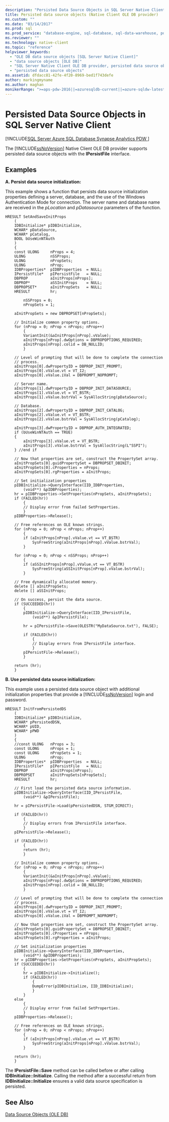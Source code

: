 ```yaml
---
description: "Persisted Data Source Objects in SQL Server Native Client"
title: Persisted data source objects (Native Client OLE DB provider)
ms.custom: ""
ms.date: "03/14/2017"
ms.prod: sql
ms.prod_service: "database-engine, sql-database, sql-data-warehouse, pdw"
ms.reviewer: ""
ms.technology: native-client
ms.topic: "reference"
helpviewer_keywords: 
  - "OLE DB data source objects [SQL Server Native Client]"
  - "data source objects [OLE DB]"
  - "SQL Server Native Client OLE DB provider, persisted data source objects"
  - "persisted data source objects"
ms.assetid: dfdacc81-42fe-4f20-8969-bed1f743defe
author: markingmyname
ms.author: maghan
monikerRange: ">=aps-pdw-2016||=azuresqldb-current||=azure-sqldw-latest||>=sql-server-2016||>=sql-server-linux-2017||=azuresqldb-mi-current"
---
```

# Persisted Data Source Objects in SQL Server Native Client 
[!INCLUDE[SQL Server Azure SQL Database Synapse Analytics PDW ](../../includes/applies-to-version/sql-asdb-asdbmi-asa-pdw.md)]

  The [!INCLUDE[ssNoVersion](../../includes/ssnoversion-md.md)] Native Client OLE DB provider supports persisted data source objects with the **IPersistFile** interface.  
  
## Examples  
 **A. Persist data source initialization:**  
  
 This example shows a function that persists data source initialization properties defining a server, database, and the use of the Windows Authentication Mode for connection. The server name and database name are received in the *pLocation* and *pDatasource* parameters of the function.  
  
```  
HRESULT SetAndSaveInitProps  
    (  
    IDBInitialize* pIDBInitialize,  
    WCHAR* pDataSource,  
    WCHAR* pCatalog,  
    BOOL bUseWinNTAuth  
    )  
    {  
    const ULONG     nProps = 4;  
    ULONG           nSSProps;  
    ULONG           nPropSets;  
    ULONG           nProp;  
    IDBProperties*  pIDBProperties  = NULL;  
    IPersistFile*   pIPersistFile   = NULL;  
    DBPROP          aInitProps[nProps];  
    DBPROP*         aSSInitProps    = NULL;  
    DBPROPSET*      aInitPropSets   = NULL;  
    HRESULT         hr;  
  
        nSSProps = 0;  
        nPropSets = 1;  
  
    aInitPropSets = new DBPROPSET[nPropSets];  
  
    // Initialize common property options.  
    for (nProp = 0; nProp < nProps; nProp++)  
        {  
        VariantInit(&aInitProps[nProp].vValue);  
        aInitProps[nProp].dwOptions = DBPROPOPTIONS_REQUIRED;  
        aInitProps[nProp].colid = DB_NULLID;  
        }  
  
    // Level of prompting that will be done to complete the connection  
    // process.  
    aInitProps[0].dwPropertyID = DBPROP_INIT_PROMPT;  
    aInitProps[0].vValue.vt = VT_I2;  
    aInitProps[0].vValue.iVal = DBPROMPT_NOPROMPT;       
  
    // Server name.  
    aInitProps[1].dwPropertyID = DBPROP_INIT_DATASOURCE;      
    aInitProps[1].vValue.vt = VT_BSTR;  
    aInitProps[1].vValue.bstrVal = SysAllocString(pDataSource);  
  
    // Database.  
    aInitProps[2].dwPropertyID = DBPROP_INIT_CATALOG;  
    aInitProps[2].vValue.vt = VT_BSTR;  
    aInitProps[2].vValue.bstrVal = SysAllocString(pCatalog);  
  
    aInitProps[3].dwPropertyID = DBPROP_AUTH_INTEGRATED;  
    if (bUseWinNTAuth == TRUE)  
    {  
        aInitProps[3].vValue.vt = VT_BSTR;  
        aInitProps[3].vValue.bstrVal = SysAllocString(L"SSPI");  
    } //end if  
  
    // Now that properties are set, construct the PropertySet array.  
    aInitPropSets[0].guidPropertySet = DBPROPSET_DBINIT;  
    aInitPropSets[0].cProperties = nProps;  
    aInitPropSets[0].rgProperties = aInitProps;  
  
    // Set initialization properties  
    pIDBInitialize->QueryInterface(IID_IDBProperties,  
        (void**) &pIDBProperties);  
    hr = pIDBProperties->SetProperties(nPropSets, aInitPropSets);  
    if (FAILED(hr))  
        {  
        // Display error from failed SetProperties.  
        }  
    pIDBProperties->Release();  
  
    // Free references on OLE known strings.  
    for (nProp = 0; nProp < nProps; nProp++)  
        {  
        if (aInitProps[nProp].vValue.vt == VT_BSTR)  
            SysFreeString(aInitProps[nProp].vValue.bstrVal);  
        }  
  
    for (nProp = 0; nProp < nSSProps; nProp++)  
        {  
        if (aSSInitProps[nProp].vValue.vt == VT_BSTR)  
            SysFreeString(aSSInitProps[nProp].vValue.bstrVal);  
        }  
  
    // Free dynamically allocated memory.  
    delete [] aInitPropSets;  
    delete [] aSSInitProps;  
  
    // On success, persist the data source.  
    if (SUCCEEDED(hr))  
        {  
        pIDBInitialize->QueryInterface(IID_IPersistFile,  
            (void**) &pIPersistFile);  
  
        hr = pIPersistFile->Save(OLESTR("MyDataSource.txt"), FALSE);  
  
        if (FAILED(hr))  
            {  
            // Display errors from IPersistFile interface.  
            }  
        pIPersistFile->Release();  
        }  
  
    return (hr);  
    }  
```  
  
 **B. Use persisted data source initialization:**  
  
 This example uses a persisted data source object with additional initialization properties that provide a [!INCLUDE[ssNoVersion](../../includes/ssnoversion-md.md)] login and password.  
  
```  
HRESULT InitFromPersistedDS  
    (  
    IDBInitialize* pIDBInitialize,  
    WCHAR* pPersistedDSN,  
    WCHAR* pUID,  
    WCHAR* pPWD  
    )  
    {  
    //const ULONG   nProps = 3;  
    const ULONG     nProps = 1;  
    const ULONG     nPropSets = 1;  
    ULONG           nProp;  
    IDBProperties*  pIDBProperties  = NULL;  
    IPersistFile*   pIPersistFile   = NULL;  
    DBPROP          aInitProps[nProps];  
    DBPROPSET       aInitPropSets[nPropSets];  
    HRESULT         hr;  
  
    // First load the persisted data source information.  
    pIDBInitialize->QueryInterface(IID_IPersistFile,  
        (void**) &pIPersistFile);  
  
    hr = pIPersistFile->Load(pPersistedDSN, STGM_DIRECT);  
  
    if (FAILED(hr))  
        {  
        // Display errors from IPersistFile interface.  
        }  
    pIPersistFile->Release();  
  
    if (FAILED(hr))  
        {  
        return (hr);  
        }  
  
    // Initialize common property options.  
    for (nProp = 0; nProp < nProps; nProp++)  
        {  
        VariantInit(&aInitProps[nProp].vValue);  
        aInitProps[nProp].dwOptions = DBPROPOPTIONS_REQUIRED;  
        aInitProps[nProp].colid = DB_NULLID;  
        }  
  
    // Level of prompting that will be done to complete the connection  
    // process.  
    aInitProps[0].dwPropertyID = DBPROP_INIT_PROMPT;  
    aInitProps[0].vValue.vt = VT_I2;  
    aInitProps[0].vValue.iVal = DBPROMPT_NOPROMPT;      
  
    // Now that properties are set, construct the PropertySet array.  
    aInitPropSets[0].guidPropertySet = DBPROPSET_DBINIT;  
    aInitPropSets[0].cProperties = nProps;  
    aInitPropSets[0].rgProperties = aInitProps;  
  
    // Set initialization properties  
    pIDBInitialize->QueryInterface(IID_IDBProperties,  
        (void**) &pIDBProperties);  
    hr = pIDBProperties->SetProperties(nPropSets, aInitPropSets);  
    if (SUCCEEDED(hr))  
        {  
        hr = pIDBInitialize->Initialize();  
        if (FAILED(hr))  
            {  
            DumpError(pIDBInitialize, IID_IDBInitialize);  
            }  
        }  
    else  
        {  
        // Display error from failed SetProperties.  
        }  
    pIDBProperties->Release();  
  
    // Free references on OLE known strings.  
    for (nProp = 0; nProp < nProps; nProp++)  
        {  
        if (aInitProps[nProp].vValue.vt == VT_BSTR)  
            SysFreeString(aInitProps[nProp].vValue.bstrVal);  
        }  
  
    return (hr);  
    }  
```  
  
 The **IPersistFile::Save** method can be called before or after calling **IDBInitialize::Initialize**. Calling the method after a successful return from **IDBInitialize::Initialize** ensures a valid data source specification is persisted.  
  
## See Also  
 [Data Source Objects &#40;OLE DB&#41;](../../relational-databases/native-client-ole-db-data-source-objects/data-source-objects-ole-db.md)  
  
  

